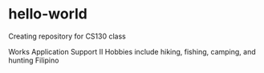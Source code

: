# hello-world
Creating repository for CS130 class

Works Application Support II
Hobbies include hiking, fishing, camping, and hunting
Filipino
